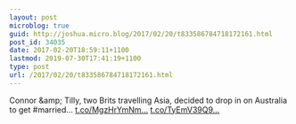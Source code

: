 ```yaml
---
layout: post
microblog: true
guid: http://joshua.micro.blog/2017/02/20/t833586784718172161.html
post_id: 34035
date: 2017-02-20T18:59:11+1100
lastmod: 2019-07-30T17:41:19+1100
type: post
url: /2017/02/20/t833586784718172161.html
---
```

Connor &amp;amp; Tilly, two Brits travelling Asia, decided to drop in on Australia to get #married… [t.co/MgzHrYmNm...](https://t.co/MgzHrYmNmj) [t.co/TyEmV39Q9...](https://t.co/TyEmV39Q9n)
